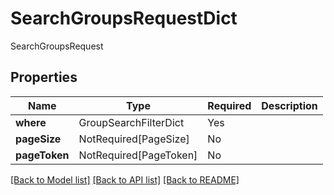 # SearchGroupsRequestDict

SearchGroupsRequest

## Properties
| Name | Type | Required | Description |
| ------------ | ------------- | ------------- | ------------- |
**where** | GroupSearchFilterDict | Yes |  |
**pageSize** | NotRequired[PageSize] | No |  |
**pageToken** | NotRequired[PageToken] | No |  |


[[Back to Model list]](../../../README.md#models-v2-link) [[Back to API list]](../../README.md#documentation-for-api-endpoints) [[Back to README]](../../README.md)
